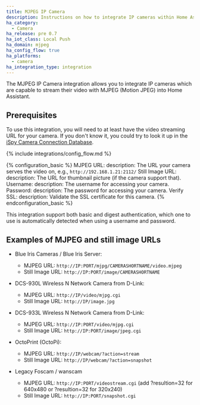 ```yaml
---
title: MJPEG IP Camera
description: Instructions on how to integrate IP cameras within Home Assistant.
ha_category:
  - Camera
ha_release: pre 0.7
ha_iot_class: Local Push
ha_domain: mjpeg
ha_config_flow: true
ha_platforms:
  - camera
ha_integration_type: integration
---
```


The MJPEG IP Camera integration allows you to integrate IP cameras which are
capable to stream their video with MJPEG (Motion JPEG) into Home Assistant.

## Prerequisites

To use this integration, you will need to at least have the video streaming
URL for your camera. If you don't know it, you could try to look it up
in the [iSpy Camera Connection Database](https://www.ispyconnect.com/cameras).

{% include integrations/config_flow.md %}

{% configuration_basic %}
MJPEG URL:
  description: The URL your camera serves the video on, e.g., `http://192.168.1.21:2112/`
Still Image URL:
  description: The URL for thumbnail picture (if the camera support that).
Username:
  description: The username for accessing your camera.
Password:
  description: The password for accessing your camera.
Verify SSL:
  description: Validate the SSL certificate for this camera.
{% endconfiguration_basic %}

This integration support both basic and digest authentication, which one to
use is automatically detected when using a username and password.

## Examples of MJPEG and still image URLs

- Blue Iris Cameras / Blue Iris Server:
  - MJPEG URL: `http://IP:PORT/mjpg/CAMERASHORTNAME/video.mjpeg`
  - Still Image URL: `http://IP:PORT/image/CAMERASHORTNAME`

- DCS-930L Wireless N Network Camera from D-Link:
  - MJPEG URL: `http://IP/video/mjpg.cgi`
  - Still Image URL: `http://IP/image.jpg`

- DCS-933L Wireless N Network Camera from D-Link:
  - MJPEG URL: `http://IP:PORT/video/mjpg.cgi`
  - Still Image URL: `http://IP:PORT/image/jpeg.cgi`

- OctoPrint (OctoPi):
  - MJPEG URL: `http://IP/webcam/?action=stream`
  - Still Image URL: `http://IP/webcam/?action=snapshot`

- Legacy Foscam / wanscam
  - MJPEG URL: `http://IP:PORT/videostream.cgi` (add ?resultion=32 for 640x480 or ?resultion=32 for 320x240)
  - Still Image URL: `http://IP:PORT/snapshot.cgi`
